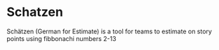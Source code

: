# Schatzen
 Schätzen (German for Estimate) is a tool for teams to estimate on story points using fibbonachi numbers 2-13
